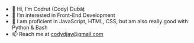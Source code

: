 - 👋 Hi, I’m Codrut (Cody) Dubăț
- 👀 I’m interested in Front-End Development
- 🌱 I am proficient in JavaScript, HTML, CSS, but am also really good with Python & Bash
- 📫 Reach me at codydjay@gmail.com

<!---
codyrap95/codyrap95 is a ✨ special ✨ repository because its `README.md` (this file) appears on your GitHub profile.
You can click the Preview link to take a look at your changes.
--->
